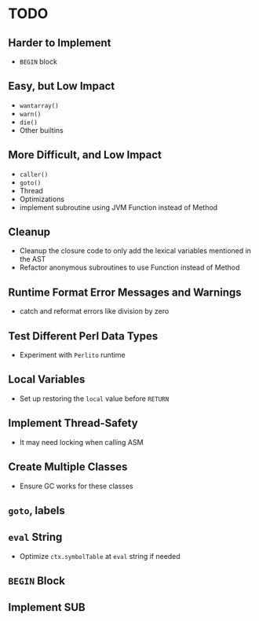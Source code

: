 # TODO

## Harder to Implement
- `BEGIN` block

## Easy, but Low Impact
- `wantarray()`
- `warn()`
- `die()`
- Other builtins

## More Difficult, and Low Impact
- `caller()`
- `goto()`
- Thread
- Optimizations
- implement subroutine using JVM Function instead of Method

## Cleanup
- Cleanup the closure code to only add the lexical variables mentioned in the AST
- Refactor anonymous subroutines to use Function instead of Method

## Runtime Format Error Messages and Warnings
- catch and reformat errors like division by zero

## Test Different Perl Data Types
- Experiment with `Perlito` runtime

## Local Variables
- Set up restoring the `local` value before `RETURN`

## Implement Thread-Safety
- It may need locking when calling ASM

## Create Multiple Classes
- Ensure GC works for these classes

## `goto`, labels

## `eval` String
- Optimize `ctx.symbolTable` at `eval` string if needed

## `BEGIN` Block

## Implement __SUB__


